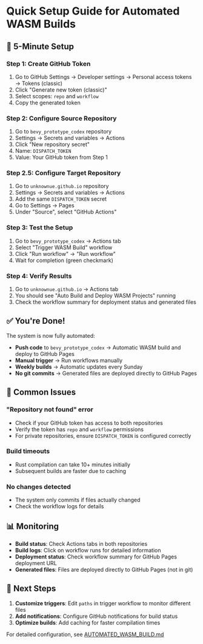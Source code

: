 # Quick Setup Guide for Automated WASM Builds

## 🚀 5-Minute Setup

### Step 1: Create GitHub Token
1. Go to GitHub Settings → Developer settings → Personal access tokens → Tokens (classic)
2. Click "Generate new token (classic)"
3. Select scopes: `repo` and `workflow`
4. Copy the generated token

### Step 2: Configure Source Repository
1. Go to `bevy_prototype_codex` repository
2. Settings → Secrets and variables → Actions
3. Click "New repository secret"
4. Name: `DISPATCH_TOKEN`
5. Value: Your GitHub token from Step 1

### Step 2.5: Configure Target Repository  
1. Go to `unknownue.github.io` repository
2. Settings → Secrets and variables → Actions
3. Add the same `DISPATCH_TOKEN` secret
4. Go to Settings → Pages
5. Under "Source", select "GitHub Actions"

### Step 3: Test the Setup
1. Go to `bevy_prototype_codex` → Actions tab
2. Select "Trigger WASM Build" workflow
3. Click "Run workflow" → "Run workflow"
4. Wait for completion (green checkmark)

### Step 4: Verify Results
1. Go to `unknownue.github.io` → Actions tab
2. You should see "Auto Build and Deploy WASM Projects" running
3. Check the workflow summary for deployment status and generated files

## ✅ You're Done!

The system is now fully automated:

- **Push code** to `bevy_prototype_codex` → Automatic WASM build and deploy to GitHub Pages
- **Manual trigger** → Run workflows manually
- **Weekly builds** → Automatic updates every Sunday
- **No git commits** → Generated files are deployed directly to GitHub Pages

## 🔧 Common Issues

### "Repository not found" error
- Check if your GitHub token has access to both repositories
- Verify the token has `repo` and `workflow` permissions
- For private repositories, ensure `DISPATCH_TOKEN` is configured correctly

### Build timeouts
- Rust compilation can take 10+ minutes initially
- Subsequent builds are faster due to caching

### No changes detected
- The system only commits if files actually changed
- Check the workflow logs for details

## 📊 Monitoring

- **Build status**: Check Actions tabs in both repositories
- **Build logs**: Click on workflow runs for detailed information
- **Deployment status**: Check workflow summary for GitHub Pages deployment URL
- **Generated files**: Files are deployed directly to GitHub Pages (not in git)

## 🎯 Next Steps

1. **Customize triggers**: Edit `paths` in trigger workflow to monitor different files
2. **Add notifications**: Configure GitHub notifications for build status
3. **Optimize builds**: Add caching for faster compilation times

For detailed configuration, see [AUTOMATED_WASM_BUILD.md](./AUTOMATED_WASM_BUILD.md) 